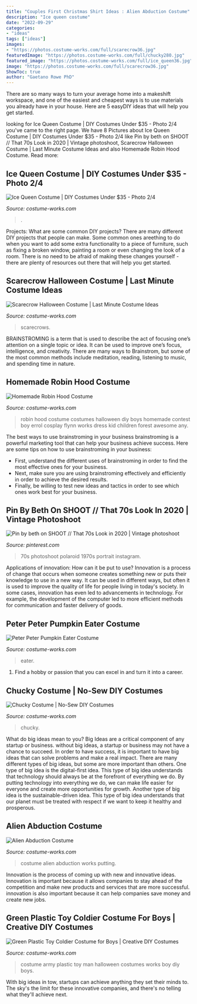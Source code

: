 ```yaml
---
title: "Couples First Christmas Shirt Ideas : Alien Abduction Costume"
description: "Ice queen costume"
date: "2022-09-29"
categories:
- "ideas"
tags: ["ideas"]
images:
- "https://photos.costume-works.com/full/scarecrow36.jpg"
featuredImage: "https://photos.costume-works.com/full/chucky280.jpg"
featured_image: "https://photos.costume-works.com/full/ice_queen36.jpg"
image: "https://photos.costume-works.com/full/scarecrow36.jpg"
ShowToc: true
author: "Gaetano Rowe PhD"
---
```



There are so many ways to turn your average home into a makeshift workspace, and one of the easiest and cheapest ways is to use materials you already have in your house. Here are 5 easyDIY ideas that will help you get started.

	

		
looking for Ice Queen Costume | DIY Costumes Under $35 - Photo 2/4 you've came to the right page. We have 8 Pictures about Ice Queen Costume | DIY Costumes Under $35 - Photo 2/4 like Pin by beth on SHOOT // That 70s Look in 2020 | Vintage photoshoot, Scarecrow Halloween Costume | Last Minute Costume Ideas and also Homemade Robin Hood Costume. Read more:
		
    
## Ice Queen Costume | DIY Costumes Under $35 - Photo 2/4

<img loading=lazy src="https://photos.costume-works.com/full/ice_queen36.jpg" onerror="this.onerror=null;this.src='https://tse4.mm.bing.net/th?id=OIP.QbhfKdmKDJK9IuiDdMPU4wHaPP&amp;pid=15.1';" alt="Ice Queen Costume | DIY Costumes Under $35 - Photo 2/4">

_Source: costume-works.com_

>. 

	

Projects: What are some common DIY projects?
There are many different DIY projects that people can make. Some common ones areething to do when you want to add some extra functionality to a piece of furniture, such as fixing a broken window, painting a room or even changing the look of a room. There is no need to be afraid of making these changes yourself - there are plenty of resources out there that will help you get started.

    
## Scarecrow Halloween Costume | Last Minute Costume Ideas

<img loading=lazy src="https://photos.costume-works.com/full/scarecrow36.jpg" onerror="this.onerror=null;this.src='https://tse4.mm.bing.net/th?id=OIP.MbCw2NFzFuGlvBzU36307AHaKq&amp;pid=15.1';" alt="Scarecrow Halloween Costume | Last Minute Costume Ideas">

_Source: costume-works.com_

>scarecrows. 

	

BRAINSTROMING is a term that is used to describe the act of focusing one’s attention on a single topic or idea. It can be used to improve one’s focus, intelligence, and creativity. There are many ways to Brainstrom, but some of the most common methods include meditation, reading, listening to music, and spending time in nature.

    
## Homemade Robin Hood Costume

<img loading=lazy src="https://photos.costume-works.com/full/robin_hood1.jpg" onerror="this.onerror=null;this.src='https://tse1.mm.bing.net/th?id=OIP.5K-rlvSm13tArTxaekCrFQHaL_&amp;pid=15.1';" alt="Homemade Robin Hood Costume">

_Source: costume-works.com_

>robin hood costume costumes halloween diy boys homemade contest boy errol cosplay flynn works dress kid children forest awesome any. 

	

The best ways to use brainstroming in your business
brainstroming is a powerful marketing tool that can help your business achieve success. Here are some tips on how to use brainstroming in your business: 
- First, understand the different uses of brainstroming in order to find the most effective ones for your business. 
- Next, make sure you are using brainstroming effectively and efficiently in order to achieve the desired results. 
- Finally, be willing to test new ideas and tactics in order to see which ones work best for your business.

    
## Pin By Beth On SHOOT // That 70s Look In 2020 | Vintage Photoshoot

<img loading=lazy src="https://i.pinimg.com/736x/af/9a/a1/af9aa10dd2467676170707558f90b13e.jpg" onerror="this.onerror=null;this.src='https://tse1.mm.bing.net/th?id=OIP.1u6x1y-SFBkSJG0AqGwURgHaLH&amp;pid=15.1';" alt="Pin by beth on SHOOT // That 70s Look in 2020 | Vintage photoshoot">

_Source: pinterest.com_

>70s photoshoot polaroid 1970s portrait instagram. 

	

Applications of innovation: How can it be put to use?
Innovation is a process of change that occurs when someone creates something new or puts their knowledge to use in a new way. It can be used in different ways, but often it is used to improve the quality of life for people living in today's society. In some cases, innovation has even led to advancements in technology. For example, the development of the computer led to more efficient methods for communication and faster delivery of goods.

    
## Peter Peter Pumpkin Eater Costume

<img loading=lazy src="https://photos.costume-works.com/full/peter_peter_pumpkin_eater2.jpg" onerror="this.onerror=null;this.src='https://tse4.mm.bing.net/th?id=OIP.MxKT6pRh7gex5bLygjN5CwHaH_&amp;pid=15.1';" alt="Peter Peter Pumpkin Eater Costume">

_Source: costume-works.com_

>eater. 

	

1. Find a hobby or passion that you can excel in and turn it into a career.

    
## Chucky Costume | No-Sew DIY Costumes

<img loading=lazy src="https://photos.costume-works.com/full/chucky280.jpg" onerror="this.onerror=null;this.src='https://tse4.mm.bing.net/th?id=OIP.UaT43-DER33s-IaIuhSoIwHaNY&amp;pid=15.1';" alt="Chucky Costume | No-Sew DIY Costumes">

_Source: costume-works.com_

>chucky. 

	

What do big ideas mean to you?
Big Ideas are a critical component of any startup or business. without big ideas, a startup or business may not have a chance to succeed. In order to have success, it is important to have big ideas that can solve problems and make a real impact. There are many different types of big ideas, but some are more important than others.
One type of big idea is the digital-first idea. This type of big idea understands that technology should always be at the forefront of everything we do. By putting technology into everything we do, we can make life easier for everyone and create more opportunities for growth. Another type of big idea is the sustainable-driven idea. This type of big idea understands that our planet must be treated with respect if we want to keep it healthy and prosperous.

    
## Alien Abduction Costume

<img loading=lazy src="https://photos.costume-works.com/full/alien_abduction4.jpg" onerror="this.onerror=null;this.src='https://tse4.mm.bing.net/th?id=OIP.LSKbCoNV6HDqjNm4jAXKeQHaKf&amp;pid=15.1';" alt="Alien Abduction Costume">

_Source: costume-works.com_

>costume alien abduction works putting. 

	

Innovation is the process of coming up with new and innovative ideas. Innovation is important because it allows companies to stay ahead of the competition and make new products and services that are more successful. innovation is also important because it can help companies save money and create new jobs.

    
## Green Plastic Toy Coldier Costume For Boys | Creative DIY Costumes

<img loading=lazy src="https://photos.costume-works.com/full/plastic_toy_army_men2.jpg" onerror="this.onerror=null;this.src='https://tse3.mm.bing.net/th?id=OIP.uXI2DR8vkOiRW6DMhmo0KQHaLt&amp;pid=15.1';" alt="Green Plastic Toy Coldier Costume for Boys | Creative DIY Costumes">

_Source: costume-works.com_

>costume army plastic toy man halloween costumes works boy diy boys. 

	

With big ideas in tow, startups can achieve anything they set their minds to. The sky's the limit for these innovative companies, and there's no telling what they'll achieve next.

